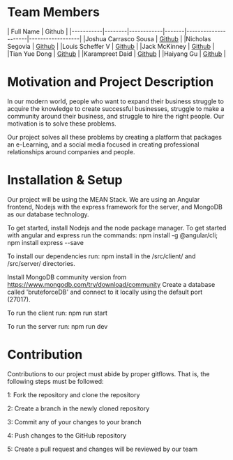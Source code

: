 # Team Members
| Full Name | Github |
|-----------|--------|------------|-------|---------------------|------------------|
|Joshua Carrasco Sousa | [Github](https://github.com/jarbihc) |
|Nicholas Segovia | [Github](https://github.com/NickSego) |
|Louis Scheffer V | [Github](https://github.com/loukos-scheffer) |
|Jack McKinney | [Github](https://github.com/shine-spike) |
|Tian Yue Dong | [Github](https://github.com/TianYueDong) |
|Karampreet Daid | [Github](https://github.com/KaramDaid) |
|Haiyang Gu | [Github](https://github.com/jgu508) |

# Motivation and Project Description

In our modern world, people who want to expand their business struggle to acquire the knowledge to create successful businesses, struggle to make a community around their business, and struggle to hire the right people. Our motivation is to solve these problems.

Our project solves all these problems by creating a platform that packages an e-Learning, and a social media focused in creating professional relationships around companies and people.

# Installation & Setup

Our project will be using the MEAN Stack.
We are using an Angular frontend, Nodejs with the express framework for the server, and MongoDB as our database technology.

To get started, install Nodejs and the node package manager.
To get started with angular and express run the commands:
npm install -g @angular/cli;
npm install express --save

To install our dependencies run:
npm install
in the /src/client/ and /src/server/ directories.

Install MongoDB community version from https://www.mongodb.com/try/download/community
Create a database called 'bruteforceDB' and connect to it locally using the default port (27017).

To run the client run:
npm run start

To run the server run:
npm run dev

# Contribution

Contributions to our project must abide by proper gitflows. That is, the following steps must be followed:

1: Fork the repository and clone the repository

2: Create a branch in the newly cloned repository

3: Commit any of your changes to your branch

4: Push changes to the GitHub repository

5: Create a pull request and changes will be reviewed by our team
